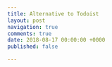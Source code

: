 ```yaml
---
title: Alternative to Todoist
layout: post
navigation: true
comments: true
date: 2018-08-17 00:00:00 +0000
published: false

---
```

